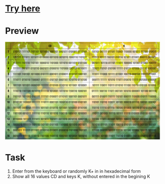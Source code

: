 # [Try here](https://daimon31999.github.io/JS-DES-part2/)

# Preview
<img src="./screen.png"> 

# Task
1) Enter from the keyboard or randomly K+ in in hexadecimal form
2) Show all 16 values CD and keys K, without entered in the begining K